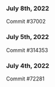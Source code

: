 ### July 8th, 2022

Commit #37002

### July 5th, 2022

Commit #314353


### July 4th, 2022

Commit #72281
